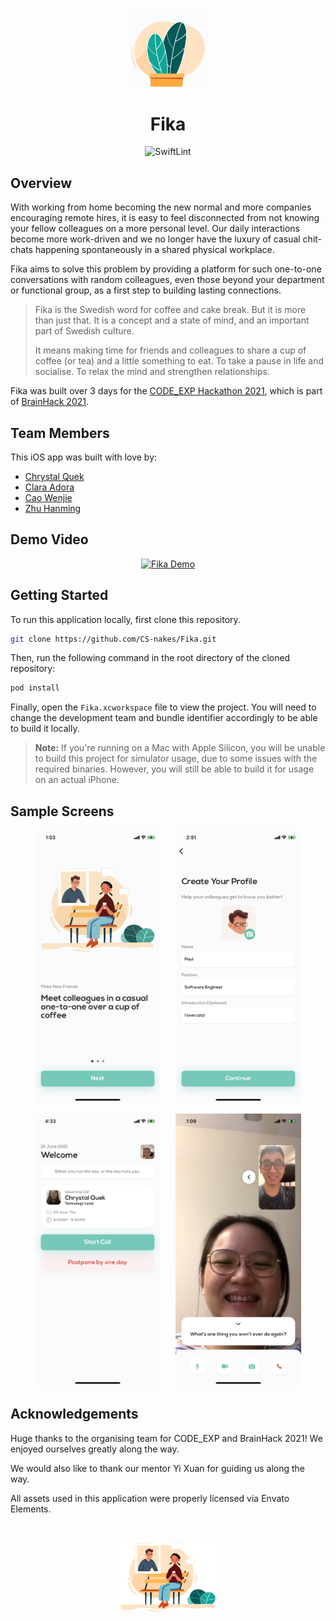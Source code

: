 <p align="center"><img width="25%" src="docs/images/logo.png" alt="Fika Logo" /></p>

<h1 align="center">Fika</h1>

<p align="center"><img src="https://github.com/CS-nakes/Fika/workflows/SwiftLint/badge.svg" alt="SwiftLint" /></p>

## Overview

With working from home becoming the new normal and more companies encouraging remote hires, it is easy to feel disconnected from not knowing your fellow colleagues on a more personal level. Our daily interactions become more work-driven and we no longer have the luxury of casual chit-chats happening spontaneously in a shared physical workplace.

Fika aims to solve this problem by providing a platform for such one-to-one conversations with random colleagues, even those beyond your department or functional group, as a first step to building lasting connections.

> Fika is the Swedish word for coffee and cake break. But it is more than just that. It is a concept and a state of mind, and an important part of Swedish culture.
>
> It means making time for friends and colleagues to share a cup of coffee (or tea) and a little something to eat. To take a pause in life and socialise. To relax the mind and strengthen relationships.


Fika was built over 3 days for the [CODE_EXP Hackathon 2021](https://codeexp.tk.sg/), which is part of [BrainHack 2021](https://www.dsta.gov.sg/brainhack).

## Team Members

This iOS app was built with love by:

- [Chrystal Quek](https://github.com/chrystalquek)
- [Clara Adora](https://github.com/claraadora)
- [Cao Wenjie](https://github.com/shadowezz)
- [Zhu Hanming](https://github.com/zhuhanming)

## Demo Video

<p align="center"><a href="https://youtu.be/osGCwd6Znd0"><img width="65%" alt="Fika Demo" src="https://img.youtube.com/vi/osGCwd6Znd0/maxresdefault.jpg"></img></a></p>

## Getting Started

To run this application locally, first clone this repository.

```bash
git clone https://github.com/CS-nakes/Fika.git
```

Then, run the following command in the root directory of the cloned repository:

```bash
pod install
```

Finally, open the `Fika.xcworkspace` file to view the project. You will need to change the development team and bundle identifier accordingly to be able to build it locally.

> **Note:** If you're running on a Mac with Apple Silicon, you will be unable to build this project for simulator usage, due to some issues with the required binaries. However, you will still be able to build it for usage on an actual iPhone.

## Sample Screens

<p align="center"><img width="40%" src="docs/images/onboarding.png" alt="Fika Onboarding" />&nbsp;&nbsp;&nbsp;&nbsp;&nbsp;&nbsp;<img width="40%" src="docs/images/profile.png" alt="Fika Profile" /></p>

<p align="center"><img width="40%" src="docs/images/home.png" alt="Fika Home" />&nbsp;&nbsp;&nbsp;&nbsp;&nbsp;&nbsp;<img width="40%" src="docs/images/call.png" alt="Fika Call" /></p>

## Acknowledgements

Huge thanks to the organising team for CODE_EXP and BrainHack 2021! We enjoyed ourselves greatly along the way.

We would also like to thank our mentor Yi Xuan for guiding us along the way.

All assets used in this application were properly licensed via Envato Elements.

<br/>

<p align="center"><img width="30%" src="docs/images/videocall.png" alt="Splash" /></p>
